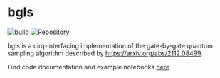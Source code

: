 # bgls

[![build](https://github.com/asciineuron/bgls/workflows/Python%20package/badge.svg)](https://github.com/asciineuron/bgls/actions)
[![Repository](https://img.shields.io/badge/GitHub-5C5C5C.svg?logo=github)](https://github.com/asciineuron/bgls)

bgls is a cirq-interfacing implementation of the gate-by-gate quantum sampling
algorithm described by https://arxiv.org/abs/2112.08499.

Find code documentation and example
notebooks [here](docs/_build/html/index.html)
